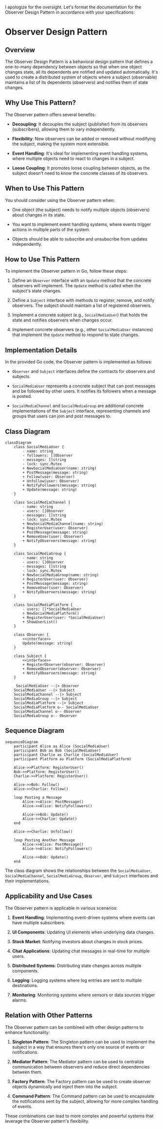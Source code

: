I apologize for the oversight. Let's format the documentation for the Observer Design Pattern in accordance with your specifications:

# Observer Design Pattern

## Overview

The Observer Design Pattern is a behavioral design pattern that defines a one-to-many dependency between objects so that when one object changes state, all its dependents are notified and updated automatically. It's used to create a distributed system of objects where a subject (observable) maintains a list of its dependents (observers) and notifies them of state changes.

## Why Use This Pattern?

The Observer pattern offers several benefits:

- **Decoupling**: It decouples the subject (publisher) from its observers (subscribers), allowing them to vary independently.

- **Flexibility**: New observers can be added or removed without modifying the subject, making the system more extensible.

- **Event Handling**: It's ideal for implementing event handling systems, where multiple objects need to react to changes in a subject.

- **Loose Coupling**: It promotes loose coupling between objects, as the subject doesn't need to know the concrete classes of its observers.

## When to Use This Pattern

You should consider using the Observer pattern when:

- One object (the subject) needs to notify multiple objects (observers) about changes in its state.

- You want to implement event handling systems, where events trigger actions in multiple parts of the system.

- Objects should be able to subscribe and unsubscribe from updates independently.

## How to Use This Pattern

To implement the Observer pattern in Go, follow these steps:

1. Define an `Observer` interface with an `Update` method that the concrete observers will implement. The `Update` method is called when the subject's state changes.

2. Define a `Subject` interface with methods to register, remove, and notify observers. The subject should maintain a list of registered observers.

3. Implement a concrete subject (e.g., `SocialMediaUser`) that holds the state and notifies observers when changes occur.

4. Implement concrete observers (e.g., other `SocialMediaUser` instances) that implement the `Update` method to respond to state changes.

## Implementation Details

In the provided Go code, the Observer pattern is implemented as follows:

- `Observer` and `Subject` interfaces define the contracts for observers and subjects.

- `SocialMediaUser` represents a concrete subject that can post messages and be followed by other users. It notifies its followers when a message is posted.

- `SocialMediaChannel` and `SocialMediaGroup` are additional concrete implementations of the `Subject` interface, representing channels and groups that users can join and post messages to.

## Class Diagram

```mermaid
classDiagram
    class SocialMediaUser {
        - name: string
        - followers: []Observer
        - messages: []string
        - lock: sync.Mutex
        + NewSocialMediaUser(name: string)
        + PostMessage(message: string)
        + Follow(user: Observer)
        + Unfollow(user: Observer)
        + NotifyFollowers(message: string)
        + Update(message: string)
    }

    class SocialMediaChannel {
        - name: string
        - users: []Observer
        - messages: []string
        - lock: sync.Mutex
        + NewSocialMediaChannel(name: string)
        + RegisterUser(user: Observer)
        + PostMessage(message: string)
        + RemoveUser(user: Observer)
        + NotifyObservers(message: string)
    }

    class SocialMediaGroup {
        - name: string
        - users: []Observer
        - messages: []string
        - lock: sync.Mutex
        + NewSocialMediaGroup(name: string)
        + RegisterUser(user: Observer)
        + PostMessage(message: string)
        + RemoveUser(user: Observer)
        + NotifyObservers(message: string)
    }

    class SocialMediaPlatform {
        - users: []*SocialMediaUser
        + NewSocialMediaPlatform()
        + RegisterUser(user: *SocialMediaUser)
        + ShowUserList()
    }

    class Observer {
        <<interface>>
        Update(message: string)
    }

    class Subject {
        <<interface>>
        + RegisterObserver(observer: Observer)
        + RemoveObserver(observer: Observer)
        + NotifyObservers(message: string)
    }

     SocialMediaUser --|> Observer
    SocialMediaUser --|> Subject
    SocialMediaChannel --|> Subject
    SocialMediaGroup --|> Subject
    SocialMediaPlatform --|> Subject
    SocialMediaPlatform o-- SocialMediaUser
    SocialMediaChannel o-- Observer
    SocialMediaGroup o-- Observer
```

## Sequence Diagram

```mermaid
sequenceDiagram
    participant Alice as Alice (SocialMediaUser)
    participant Bob as Bob (SocialMediaUser)
    participant Charlie as Charlie (SocialMediaUser)
    participant Platform as Platform (SocialMediaPlatform)

    Alice->>Platform: RegisterUser()
    Bob->>Platform: RegisterUser()
    Charlie->>Platform: RegisterUser()

    Alice->>Bob: Follow()
    Alice->>Charlie: Follow()

    loop Posting a Message
        Alice->>Alice: PostMessage()
        Alice->>Alice: NotifyFollowers()

        Alice->>Bob: Update()
        Alice->>Charlie: Update()
    end

    Alice->>Charlie: Unfollow()

    loop Posting Another Message
        Alice->>Alice: PostMessage()
        Alice->>Alice: NotifyFollowers()

        Alice->>Bob: Update()
    end

```

The class diagram shows the relationships between the `SocialMediaUser`, `SocialMediaChannel`, `SocialMediaGroup`, `Observer`, and `Subject` interfaces and their implementations.

## Applicability and Use Cases

The Observer pattern is applicable in various scenarios:

1. **Event Handling**: Implementing event-driven systems where events can have multiple subscribers.

2. **UI Components**: Updating UI elements when underlying data changes.

3. **Stock Market**: Notifying investors about changes in stock prices.

4. **Chat Applications**: Updating chat messages in real-time for multiple users.

5. **Distributed Systems**: Distributing state changes across multiple components.

6. **Logging**: Logging systems where log entries are sent to multiple destinations.

7. **Monitoring**: Monitoring systems where sensors or data sources trigger alarms.

## Relation with Other Patterns

The Observer pattern can be combined with other design patterns to enhance functionality:

1. **Singleton Pattern**: The Singleton pattern can be used to implement the subject in a way that ensures there's only one source of events or notifications.

2. **Mediator Pattern**: The Mediator pattern can be used to centralize communication between observers and reduce direct dependencies between them.

3. **Factory Pattern**: The Factory pattern can be used to create observer objects dynamically and inject them into the subject.

4. **Command Pattern**: The Command pattern can be used to encapsulate the notifications sent by the subject, allowing for more complex handling of events.

These combinations can lead to more complex and powerful systems that leverage the Observer pattern's flexibility.
